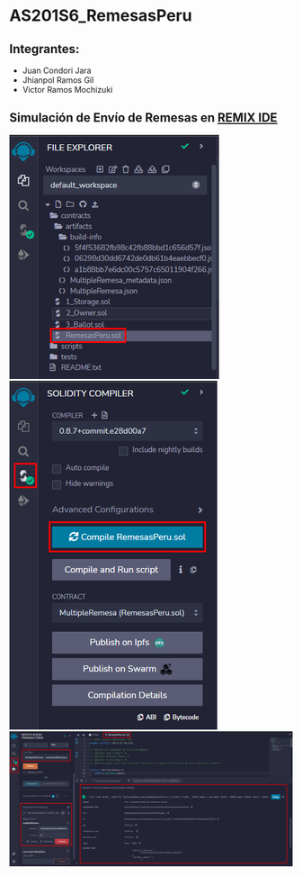 # AS201S6_RemesasPeru

## **Integrantes:**

- Juan Condori Jara
- Jhianpol Ramos Gil
- Victor Ramos Mochizuki

## **Simulación de Envío de Remesas en [REMIX IDE](https://remix-project.org/)**

![](images/1.png)
![](images/2.png)
![](images/3.png)
